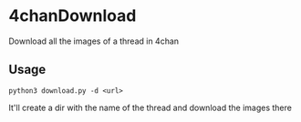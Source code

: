 # 4chanDownload
Download all the images of a thread in 4chan

## Usage
    python3 download.py -d <url>

It'll create a dir with the name of the thread and download the images there
